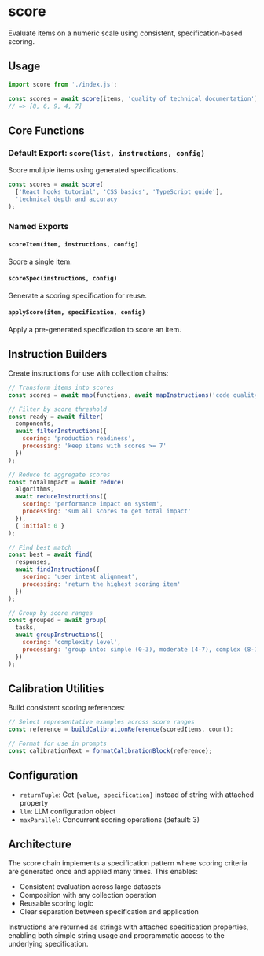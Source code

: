 # score

Evaluate items on a numeric scale using consistent, specification-based scoring.

## Usage

```javascript
import score from './index.js';

const scores = await score(items, 'quality of technical documentation');
// => [8, 6, 9, 4, 7]
```

## Core Functions

### Default Export: `score(list, instructions, config)`

Score multiple items using generated specifications.

```javascript
const scores = await score(
  ['React hooks tutorial', 'CSS basics', 'TypeScript guide'],
  'technical depth and accuracy'
);
```

### Named Exports

#### `scoreItem(item, instructions, config)`
Score a single item.

#### `scoreSpec(instructions, config)`
Generate a scoring specification for reuse.

#### `applyScore(item, specification, config)`
Apply a pre-generated specification to score an item.

## Instruction Builders

Create instructions for use with collection chains:

```javascript
// Transform items into scores
const scores = await map(functions, await mapInstructions('code quality'));

// Filter by score threshold
const ready = await filter(
  components, 
  await filterInstructions({
    scoring: 'production readiness',
    processing: 'keep items with scores >= 7'
  })
);

// Reduce to aggregate scores
const totalImpact = await reduce(
  algorithms,
  await reduceInstructions({
    scoring: 'performance impact on system',
    processing: 'sum all scores to get total impact'
  }),
  { initial: 0 }
);

// Find best match
const best = await find(
  responses,
  await findInstructions({
    scoring: 'user intent alignment',
    processing: 'return the highest scoring item'
  })
);

// Group by score ranges
const grouped = await group(
  tasks,
  await groupInstructions({
    scoring: 'complexity level',
    processing: 'group into: simple (0-3), moderate (4-7), complex (8-10)'
  })
);
```

## Calibration Utilities

Build consistent scoring references:

```javascript
// Select representative examples across score ranges
const reference = buildCalibrationReference(scoredItems, count);

// Format for use in prompts
const calibrationText = formatCalibrationBlock(reference);
```

## Configuration

- `returnTuple`: Get `{value, specification}` instead of string with attached property
- `llm`: LLM configuration object
- `maxParallel`: Concurrent scoring operations (default: 3)

## Architecture

The score chain implements a specification pattern where scoring criteria are generated once and applied many times. This enables:

- Consistent evaluation across large datasets
- Composition with any collection operation
- Reusable scoring logic
- Clear separation between specification and application

Instructions are returned as strings with attached specification properties, enabling both simple string usage and programmatic access to the underlying specification.